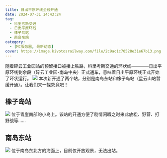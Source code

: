 ```yaml
---
title: 日出平原环线全线开通
date: 2024-07-31 14:43:24
tag:
  - 科里考斯交通
  - 日出平原环线
  - 橡子岛站
  - 南岛东站
category:
  - [MC服务器, 最新动态]
cover: https://image.kivotosrailway.com/file/2c9ac1c70528e31e67b13.png
---
```

随着碎云工业园站的预留接口被接上铁路，科里考斯交通的环状线————日出平原环线剩余段（碎云工业园-南岛中央）正式通车，意味着日出平原环线正式开始了环状运行。
![](https://image.kivotosrailway.com/file/ebfa1f8badf331dcb9f96.png)
本次新开通了两个站，分别是南岛东站和橡子岛站（星云山站暂缓开通）。让我们来一探究竟吧！
## 橡子岛站
![](https://image.kivotosrailway.com/file/8f3f21c092d5b0d205dbd.png)
位于青崖南部的小岛上。该站的开通方便了剧情闲暇之时来此放松、野营、打野战等……
## 南岛东站
![](https://image.kivotosrailway.com/file/0faed7d950d13ac6a9857.png)
位于南岛东北方的海面上，目前仅开放观景，无法出站。